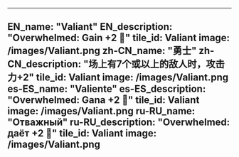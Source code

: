 ---

EN_name: "Valiant"
EN_description: "Overwhelmed: Gain +2 🔸"
tile_id: Valiant
image: /images/Valiant.png
zh-CN_name: "勇士"
zh-CN_description: "场上有7个或以上的敌人时，攻击力+2"
tile_id: Valiant
image: /images/Valiant.png
es-ES_name: "Valiente"
es-ES_description: "Overwhelmed: Gana +2 🔸"
tile_id: Valiant
image: /images/Valiant.png
ru-RU_name: "Отважный"
ru-RU_description: "Overwhelmed: даёт +2 🔸"
tile_id: Valiant
image: /images/Valiant.png
---